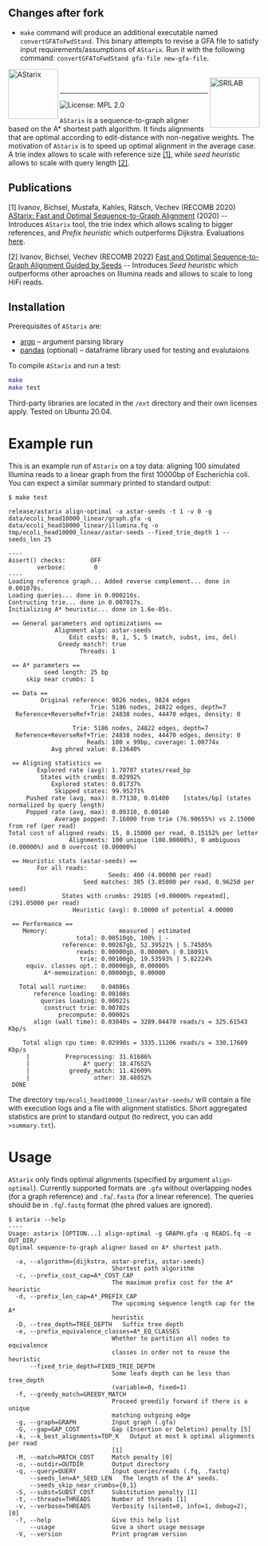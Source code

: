 ## Changes after fork

* `make` command will produce an additional executable named `convertGFAToFwdStand`. This binary attempts to revise a GFA file to satisfy input requirements/assumptions of `AStarix`. Run it with the following command: `convertGFAToFwdStand gfa-file new-gfa-file`.


<img width="100" alt="AStarix" align="left" src="https://www.sri.inf.ethz.ch/assets/systems/astarix.png"><br/>
<a href="https://www.sri.inf.ethz.ch/"><img width="100" alt="SRILAB" align="right" src="http://safeai.ethz.ch/img/sri-logo.svg"></a><br/>

---

![License: MPL 2.0](https://img.shields.io/badge/License-MPL%202.0-brightgreen.svg)

`AStarix` is a sequence-to-graph aligner based on the A* shortest path
algorithm. It finds alignments that are optimal according to edit-distance with
non-negative weights. The motivation of `AStarix` is to speed up optimal
alignment in the average case. A trie index allows to scale with reference size
[[1]](#1), while _seed heuristic_ allows to scale with query length [[2]](#2).

## Publications

<a id="1">[1]</a> 
Ivanov, Bichsel, Mustafa, Kahles, Rätsch, Vechev (RECOMB 2020)
[AStarix: Fast and Optimal Sequence-to-Graph Alignment](https://www.biorxiv.org/content/10.1101/2020.01.22.915496v2) (2020) -- Introduces `AStarix` tool, the trie index which allows scaling to bigger references, and _Prefix heuristic_ which outperforms Dijkstra. Evaluations [here](https://github.com/eth-sri/astarix/tree/RECOMB2020_experiments/evals).

<a id="2">[2]</a> 
Ivanov, Bichsel, Vechev (RECOMB 2022) 
[Fast and Optimal Sequence-to-Graph Alignment Guided by Seeds](https://www.biorxiv.org/content/10.1101/2021.11.05.467453v1) -- Introduces _Seed heuristic_ which outperforms other aproaches on Illumina reads and allows to scale to long HiFi reads.

## Installation

Prerequisites of `AStarix` are:

* [argp](https://www.gnu.org/software/libc/manual/html_node/Argp.html) &ndash;
  argument parsing library
* [pandas](https://pandas.pydata.org/) (optional)  &ndash; dataframe library used for testing and evalutaions

To compile `AStarix` and run a test:

```bash
make
make test
```

Third-party libraries are located in the `/ext` directory and their own licenses
apply. Tested on Ubuntu 20.04.

# Example run

This is an example run of `AStarix` on a toy data: aligning 100 simulated Illumina reads to a linear graph from the first 10000bp of Escherichia coli. You can expect a similar summary printed to standard output:

```
$ make test

release/astarix align-optimal -a astar-seeds -t 1 -v 0 -g data/ecoli_head10000_linear/graph.gfa -q data/ecoli_head10000_linear/illumina.fq -o tmp/ecoli_head10000_linear/astar-seeds --fixed_trie_depth 1 --seeds_len 25

----
Assert() checks:       OFF
        verbose:        0
----
Loading reference graph... Added reverse complement... done in 0.001078s.
Loading queries... done in 0.000216s.
Contructing trie... done in 0.007017s.
Initializing A* heuristic... done in 1.6e-05s.

 == General parameters and optimizations ==
             Alignment algo: astar-seeds
                 Edit costs: 0, 1, 5, 5 (match, subst, ins, del)
              Greedy match?: true
                    Threads: 1

 == A* parameters ==
          seed length: 25 bp
     skip near crumbs: 1

 == Data ==
         Original reference: 9826 nodes, 9824 edges
                       Trie: 5186 nodes, 24822 edges, depth=7
  Reference+ReverseRef+Trie: 24838 nodes, 44470 edges, density: 0

                  Trie: 5186 nodes, 24822 edges, depth=7
  Reference+ReverseRef+Trie: 24838 nodes, 44470 edges, density: 0
                      Reads: 100 x 99bp, coverage: 1.00774x
            Avg phred value: 0.13640%

 == Aligning statistics ==
        Explored rate (avg): 1.70707 states/read_bp
         States with crumbs: 0.02992%
            Explored states: 0.01737%
             Skipped states: 99.95271%
     Pushed rate (avg, max): 0.77130, 0.01400    [states/bp] (states normalized by query length)
     Popped rate (avg, max): 0.09310, 0.00140
             Average popped: 7.16000 from trie (76.90655%) vs 2.15000 from ref (per read)
Total cost of aligned reads: 15, 0.15000 per read, 0.15152% per letter
                 Alignments: 100 unique (100.00000%), 0 ambiguous (0.00000%) and 0 overcost (0.00000%)

 == Heuristic stats (astar-seeds) ==
        For all reads:
                            Seeds: 400 (4.00000 per read)
                     Seed matches: 385 (3.85000 per read, 0.96250 per seed)
               States with crumbs: 29105 [+0.00000% repeated], (291.05000 per read)
                  Heuristic (avg): 0.10000 of potential 4.00000

 == Performance ==
    Memory:                    measured | estimated
                   total: 0.00510gb, 100% | -
               reference: 0.00267gb, 52.39521% | 5.74505%
                   reads: 0.00000gb, 0.00000% | 0.18091%
                    trie: 0.00100gb, 19.53593% | 5.82224%
     equiv. classes opt.: 0.00000gb, 0.00000%
          A*-memoization: 0.00000gb, 0.00000

   Total wall runtime:    0.04086s
       reference loading: 0.00108s
         queries loading: 0.00022s
          construct trie: 0.00702s
              precompute: 0.00002s
       align (wall time): 0.03040s = 3289.04470 reads/s = 325.61543 Kbp/s

    Total align cpu time: 0.02998s = 3335.11206 reads/s = 330.17609 Kbp/s
     |          Preprocessing: 31.61686%
     |               A* query: 18.47652%
     |           greedy_match: 11.42609%
     |                  other: 38.48052%
 DONE
```

The directory `tmp/ecoli_head10000_linear/astar-seeds/` will contain a file with execution logs and a file with alignment statistics.
Short aggregated statistics are print to standard output (to redirect, you can add `>summary.txt`).


# Usage

`AStarix` only finds optimal alignments (specified by argument `align-optimal`). Currently supported formats are `.gfa` without overlapping nodes (for a graph reference) and `.fa`/`.fasta` (for a linear reference). The queries should be in `.fq`/`.fastq` format (the phred values are ignored).

```
$ astarix --help
----  
Usage: astarix [OPTION...] align-optimal -g GRAPH.gfa -q READS.fq -o OUT_DIR/
Optimal sequence-to-graph aligner based on A* shortest path.

  -a, --algorithm={dijkstra, astar-prefix, astar-seeds}
                             Shortest path algorithm
  -c, --prefix_cost_cap=A*_COST_CAP
                             The maximum prefix cost for the A* heuristic
  -d, --prefix_len_cap=A*_PREFIX_CAP
                             The upcoming sequence length cap for the A*
                             heuristic
  -D, --tree_depth=TREE_DEPTH   Suffix tree depth
  -e, --prefix_equivalence_classes=A*_EQ_CLASSES
                             Whether to partition all nodes to equivalence
                             classes in order not to reuse the heuristic
      --fixed_trie_depth=FIXED_TRIE_DEPTH
                             Some leafs depth can be less than tree_depth
                             (variable=0, fixed=1)
  -f, --greedy_match=GREEDY_MATCH
                             Proceed greedily forward if there is a unique
                             matching outgoing edge
  -g, --graph=GRAPH          Input graph (.gfa)
  -G, --gap=GAP_COST         Gap (Insertion or Deletion) penalty [5]
  -k, --k_best_alignments=TOP_K   Output at most k optimal alignments per read
                             [1]
  -M, --match=MATCH_COST     Match penalty [0]
  -o, --outdir=OUTDIR        Output directory
  -q, --query=QUERY          Input queries/reads (.fq, .fastq)
      --seeds_len=A*_SEED_LEN   The length of the A* seeds.
      --seeds_skip_near_crumbs={0,1}
  -S, --subst=SUBST_COST     Substitution penalty [1]
  -t, --threads=THREADS      Number of threads [1]
  -v, --verbose=THREADS      Verbosity (silent=0, info=1, debug=2), [0]
  -?, --help                 Give this help list
      --usage                Give a short usage message
  -V, --version              Print program version
```
